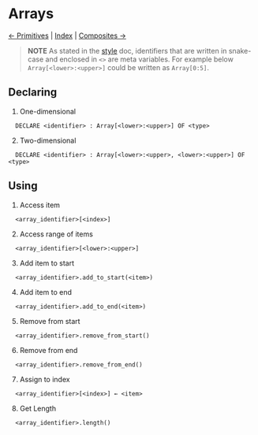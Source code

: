 # Arrays

[← Primitives](./primitives.md) | [Index](../readme.md) | [Composites →](./composites.md)

> **NOTE**
> As stated in the [style](./style.md) doc, identifiers that are written in snake-case and enclosed in `<>` are meta variables. For example below `Array[<lower>:<upper>]` could be written as `Array[0:5]`.

## Declaring

1. One-dimensional
```
  DECLARE <identifier> : Array[<lower>:<upper>] OF <type>
```
2. Two-dimensional
```
  DECLARE <identifier> : Array[<lower>:<upper>, <lower>:<upper>] OF <type>
```

## Using

1. Access item
```
  <array_identifier>[<index>]
```
2. Access range of items
```
  <array_identifier>[<lower>:<upper>]
```
3. Add item to start
```
  <array_identifier>.add_to_start(<item>)
```
4. Add item to end
```
  <array_identifier>.add_to_end(<item>)
```
5. Remove from start
```
  <array_identifier>.remove_from_start()
```
6. Remove from end
```
  <array_identifier>.remove_from_end()
```
7. Assign to index
```
  <array_identifier>[<index>] ← <item>
```
8. Get Length
```
  <array_identifier>.length()
```
